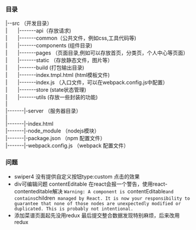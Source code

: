### 目录

|--src （开发目录）<br/>
|&emsp;&emsp;|-------api（存放请求)<br/>
|&emsp;&emsp;|-------common（公共文件，例如css,工具代码等)<br/>
|&emsp;&emsp;|-------components (组件目录)<br/>
|&emsp;&emsp;|-------pages （页面目录,例如可以存放首页，分类页，个人中心等页面）<br/>
|&emsp;&emsp;|-------static （存放静态文件，图片等）<br/>
|&emsp;&emsp;|-------build (打包输出目录)<br/>
|&emsp;&emsp;|-------index.tmpl.html (html模板文件)<br/>
|&emsp;&emsp;|-------index.js （入口文件，可以在webpack.config.js中配置）<br/>
|&emsp;&emsp;|-------store (state状态管理)<br/>
|&emsp;&emsp;|-------utils (存放一些封装的功能)<br/>
|<br/>
|-------|-server （服务器目录）<br/>
|<br/>
|-------|-index.html<br/>
|-------|-node_module （nodejs模块）<br/>
|-------|-package.json （npm 配置文件）<br/>
|-------|-webpack.config.js （webpack 配置文件）<br/>

### 问题
- swiper4  没有提供自定义按钮type:custom 点击的效果
- div可编辑问题 contentEditable  在react会报一个警告，使用react-contenteditable解决
`Warning: A component is `contentEditable` and contains `children` managed by React. It is now your responsibility to guarantee that none of those nodes are unexpectedly modified or duplicated. This is probably not intentional.`
- 添加菜谱页面起先没用redux 最后提交整合数据发现特别麻烦，后来改用redux